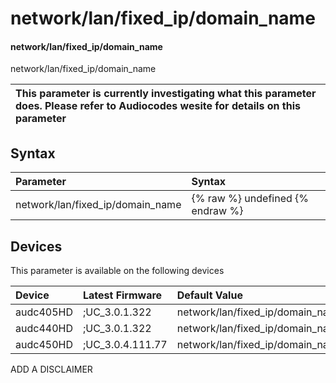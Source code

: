 ﻿---
description: network/lan/fixed_ip/domain_name
search:
    keywords: ['network','lan','fixed_ip','domain_name']
---

# network/lan/fixed_ip/domain_name

#### network/lan/fixed_ip/domain_name

network/lan/fixed_ip/domain_name


| This parameter is currently investigating what this parameter does. Please refer to Audiocodes wesite for details on this parameter | 
| :--- |

## Syntax
| Parameter | Syntax |
| :--- | :--- |
|network/lan/fixed_ip/domain_name | {% raw %} undefined {% endraw %}|

## Devices
This parameter is available on the following devices

| Device | Latest Firmware | Default Value |
|:---|:---|:---|
| audc405HD | ;UC_3.0.1.322 | network/lan/fixed_ip/domain_name= 
| audc440HD | ;UC_3.0.1.322 | network/lan/fixed_ip/domain_name= 
| audc450HD | ;UC_3.0.4.111.77 | network/lan/fixed_ip/domain_name= 

ADD A DISCLAIMER
